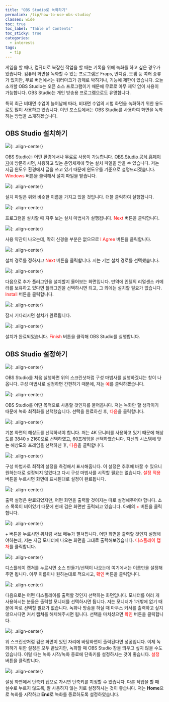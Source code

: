 ```yaml
---
title: "OBS Studio로 녹화하기"
permalink: /tip/how-to-use-obs-studio/
classes: wide
toc: true
toc_label: "Table of Contents"
toc_sticky: true
categories:
  - interests
tags:
  - tip
---
```


게임을 할 때나, 컴퓨터로 복잡한 작업을 할 때는 기록을 위해 녹화를 하고 싶은 경우가 있습니다. 컴퓨터 화면을 녹화할 수 있는 프로그램은 Fraps, 반디캠, 오캠 등 여러 종류가 있지만, 무료 버전에서는 워터마크가 강제로 박히거나, 기능에 제한이 있습니다. 오늘 소개할 OBS Studio는 오픈 소스 프로그램이기 때문에 무료로 아무 제약 없이 사용이 가능합니다. OBS Studio는 개인 방송용 프로그램으로도 유명합니다.

특히 최근 비대면 수업이 늘어남에 따라, 비대면 수업의 시험 화면을 녹화하기 위한 용도로도 많이 사용하고 있습니다. 이번 포스트에서는 OBS Studio를 사용하여 화면을 녹화하는 방법을 소개하겠습니다.

## OBS Studio 설치하기

![](/images/Tip/003/01.png){: .align-center}

OBS Studio는 어떤 환경에서나 무료로 사용이 가능합니다. [OBS Studio 공식 홈페이지](https://obsproject.com/ko)에 방문하시면, 사용하고 있는 운영체제에 맞는 설치 파일을 받을 수 있습니다. 저는 지금 윈도우 환경에서 글을 쓰고 있기 때문에 윈도우를 기준으로 설명드리겠습니다. <span style="color:red">Windows</span> 버튼을 클릭해서 설치 파일을 받습니다.

![](/images/Tip/003/02.png){: .align-center}

설치 파일은 위와 비슷한 이름을 가지고 있을 것입니다. 더블 클릭하여 실행합니다.

![](/images/Tip/003/03.png){: .align-center}

프로그램을 설치할 때 자주 보는 설치 마법사가 실행됩니다. <span style="color:red">Next</span> 버튼을 클릭합니다.

![](/images/Tip/003/04.png){: .align-center}

사용 약관이 나오는데, 딱히 신경쓸 부분은 없으므로 <span style="color:red">I Agree</span> 버튼을 클릭합니다.

![](/images/Tip/003/05.png){: .align-center}

설치 경로를 정하시고 <span style="color:red">Next</span> 버튼을 클릭합니다. 저는 기본 설치 경로를 선택했습니다.

![](/images/Tip/003/06.png){: .align-center}

다음으로 추가 플러그인을 설치할지 물어보는 화면입니다. 만약에 인텔의 리얼센스 카메라를 보유하고 있다면 플러그인을 선택하시면 되고, 그 외에는 설치할 필요가 없습니다. <span style="color:red">Install</span> 버튼을 클릭합니다.

![](/images/Tip/003/07.png){: .align-center}

잠시 기다리시면 설치가 완료됩니다.

![](/images/Tip/003/08.png){: .align-center}

설치가 완료되었습니다. <span style="color:red">Finish</span> 버튼을 클릭해 OBS Studio를 실행합니다.

## OBS Studio 설정하기

![](/images/Tip/003/09.png){: .align-center}

OBS Studio를 처음 실행하면 위의 스크린샷처럼 구성 마법사를 실행하겠냐는 창이 나옵니다. 구성 마법사로 설정하면 간편하기 때문에, 저는 <span style="color:red">예</span>를 클릭하겠습니다.

![](/images/Tip/003/10.png){: .align-center}

OBS Studio를 어떤 목적으로 사용할 것인지를 물어봅니다. 저는 녹화만 할 생각이기 때문에 녹화 최적화를 선택했습니다. 선택을 완료하신 후, <span style="color:red">다음</span>을 클릭합니다.

![](/images/Tip/003/11.png){: .align-center}

기본 화면의 해상도를 선택하셔야 합니다. 저는 4K 모니터를 사용하고 있기 때문에 해상도를 3840 x 2160으로 선택하였고, 60프레임을 선택하였습니다. 자신의 시스템에 맞는 해상도와 프레임을 선택하신 후, <span style="color:red">다음</span>을 클릭합니다.

![](/images/Tip/003/12.png){: .align-center}

구성 마법사로 최적의 설정을 측정해서 표시해줍니다. 이 설정은 추후에 바꿀 수 있으니 원하는대로 설정되지 않았다고 다시 구성 마법사를 시작할 필요는 없습니다. <span style="color:red">설정 적용</span> 버튼을 누르시면 화면에 표시된대로 설정이 완료됩니다.

![](/images/Tip/003/13.png){: .align-center}

출력 설정은 완료되었지만, 어떤 화면을 출력할 것이지는 따로 설정해주어야 합니다. 소스 목록이 비어있기 때문에 현재 검은 화면만 출력되고 있습니다. 아래의 <span style="color:red">+</span> 버튼을 클릭합니다.

![](/images/Tip/003/14.png){: .align-center}

\+ 버튼을 누르시면 위처럼 서브 메뉴가 펼쳐집니다. 어떤 화면을 출력할 것인지 설정해야하는데, 저는 지금 모니터에 나오는 화면을 그대로 출력해보겠습니다. <span style="color:red">디스플레이 캡쳐</span>를 클릭합니다.

![](/images/Tip/003/15.png){: .align-center}

디스플레이 캡쳐를 누르시면 소스 만들기/선택이 나오는데 여기에서는 이름만을 설정해주면 됩니다. 아무 이름이나 원하는대로 적으시고, <span style="color:red">확인</span> 버튼을 클릭합니다.

![](/images/Tip/003/16.png){: .align-center}

다음으로는 어떤 디스플레이를 출력할 것인지 선택하는 화면입니다. 모니터를 여러 개 사용하시는 분들은 출력할 모니터를 선택하시면 됩니다. 저는 모니터가 1개밖에 없기 때문에 따로 선택할 필요가 없습니다. 녹화나 방송을 하실 때 마우스 커서를 출력하고 싶지 않으시다면 커서 캡쳐를 해제해주시면 됩니다. 선택을 마치셨으면 <span style="color:red">확인</span> 버튼을 클릭합니다.

![](/images/Tip/003/17.png){: .align-center}

위 스크린샷처럼 검은 화면이 있던 자리에 바탕화면이 출력된다면 성공입니다. 이제 녹화하기 위한 설정은 모두 끝났지만, 녹화할 때 OBS Studio 창을 띄우고 싶지 않을 수도 있습니다. 이럴 때는 녹화 시작/녹화 종료에 단축키를 설정하시는 것이 좋습니다. <span style="color:red">설정</span> 버튼을 클릭합니다.

![](/images/Tip/003/18.png){: .align-center}

설정 화면에서 단축키 탭으로 가시면 단축키를 지정할 수 있습니다. 다른 작업을 할 때 실수로 누르지 않도록, 잘 사용하지 않는 키로 설정하시는 것이 좋습니다. 저는 **Home**으로 녹화를 시작하고 **End**로 녹화를 종료하도록 설정하였습니다.